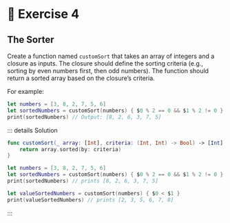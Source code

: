 # 🤯 Exercise 4

## The Sorter

Create a function named `customSort` that takes an array of integers and a closure as inputs. The closure should define the sorting criteria (e.g., sorting by even numbers first, then odd numbers). The function should return a sorted array based on the closure’s criteria.

For example:

```swift
let numbers = [3, 8, 2, 7, 5, 6]
let sortedNumbers = customSort(numbers) { $0 % 2 == 0 && $1 % 2 != 0 }
print(sortedNumbers) // Output: [8, 2, 6, 3, 7, 5]
```

::: details Solution

```swift
func customSort(_ array: [Int], criteria: (Int, Int) -> Bool) -> [Int] {
    return array.sorted(by: criteria)
}

let numbers = [3, 8, 2, 7, 5, 6]
let sortedNumbers = customSort(numbers) { $0 % 2 == 0 && $1 % 2 != 0 }
print(sortedNumbers) // prints [8, 2, 6, 3, 7, 5]

let valueSortedNumbers = customSort(numbers) { $0 < $1 }
print(valueSortedNumbers) // prints [2, 3, 5, 6, 7, 8]
```

:::
